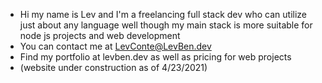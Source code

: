 - Hi my name is Lev and I'm a freelancing full stack dev who can utilize just about any language well though my main stack is more suitable for node js projects and web development
- You can contact me at LevConte@LevBen.dev
- Find my portfolio at levben.dev as well as pricing for web projects
- (website under construction as of 4/23/2021)
